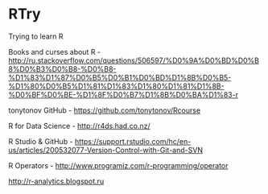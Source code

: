 # RTry
Trying to learn R

 Books and curses about R - http://ru.stackoverflow.com/questions/506597/%D0%9A%D0%BD%D0%B8%D0%B3%D0%B8-%D0%B8-%D1%83%D1%87%D0%B5%D0%B1%D0%BD%D1%8B%D0%B5-%D1%80%D0%B5%D1%81%D1%83%D1%80%D1%81%D1%8B-%D0%BF%D0%BE-%D1%8F%D0%B7%D1%8B%D0%BA%D1%83-r 
 
 tonytonov GitHub - https://github.com/tonytonov/Rcourse
 
 R for Data Science -  http://r4ds.had.co.nz/
 
 R Studio & GitHub - https://support.rstudio.com/hc/en-us/articles/200532077-Version-Control-with-Git-and-SVN
 
 R Operators - http://www.programiz.com/r-programming/operator
 
 http://r-analytics.blogspot.ru
